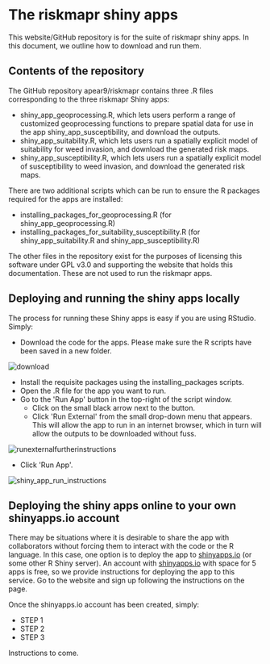 # The riskmapr shiny apps

This website/GitHub repository is for the suite of riskmapr shiny apps. In this document, we outline how to download and run them. 

## Contents of the repository

The GitHub repository apear9/riskmapr contains three .R files corresponding to the three riskmapr Shiny apps:

* shiny_app_geoprocessing.R, which lets users perform a range of customized geoprocessing functions to prepare spatial data for use in the app shiny_app_susceptibility, and download the outputs.
* shiny_app_suitability.R, which lets users run a spatially explicit model of suitability for weed invasion, and download the generated risk maps. 
* shiny_app_susceptibility.R, which lets users run a spatially explicit model of susceptibility to weed invasion, and download the generated risk maps.

There are two additional scripts which can be run to ensure the R packages required for the apps are installed:

* installing_packages_for_geoprocessing.R (for shiny_app_geoprocessing.R)
* installing_packages_for_suitability_susceptibility.R (for shiny_app_suitability.R and shiny_app_susceptibility.R)

The other files in the repository exist for the purposes of licensing this software under GPL v3.0 and supporting the website that holds this documentation. These are not used to run the riskmapr apps. 

## Deploying and running the shiny apps locally

The process for running these Shiny apps is easy if you are using RStudio. Simply:

* Download the code for the apps. Please make sure the R scripts have been saved in a new folder.  

![download](https://user-images.githubusercontent.com/17267197/52981526-f4fd7480-342b-11e9-8ea4-d2e296418c6c.png)

* Install the requisite packages using the installing_packages scripts.
* Open the .R file for the app you want to run.
* Go to the 'Run App' button in the top-right of the script window. 
    * Click on the small black arrow next to the button.
    * Click 'Run External' from the small drop-down menu that appears. This will allow the app to run in an internet browser, which in turn will allow the outputs to be downloaded without fuss. 

![runexternalfurtherinstructions](https://user-images.githubusercontent.com/17267197/52981533-fd55af80-342b-11e9-82d7-374203bc4371.png)

* Click 'Run App'.

![shiny_app_run_instructions](https://user-images.githubusercontent.com/17267197/52686165-38716200-2f98-11e9-89e6-4e3e1e0f4b29.png)

## Deploying the shiny apps online to your own shinyapps.io account

There may be situations where it is desirable to share the app with collaborators without forcing them to interact with the code or the R language. In this case, one option is to deploy the app to [shinyapps.io](https://www.shinyapps.io/) (or some other R Shiny server). An account with [shinyapps.io](https://www.shinyapps.io) with space for 5 apps is free, so we provide instructions for deploying the app to this service. Go to the website and sign up following the instructions on the page.

Once the shinyapps.io account has been created, simply:

* STEP 1
* STEP 2
* STEP 3

Instructions to come. 
